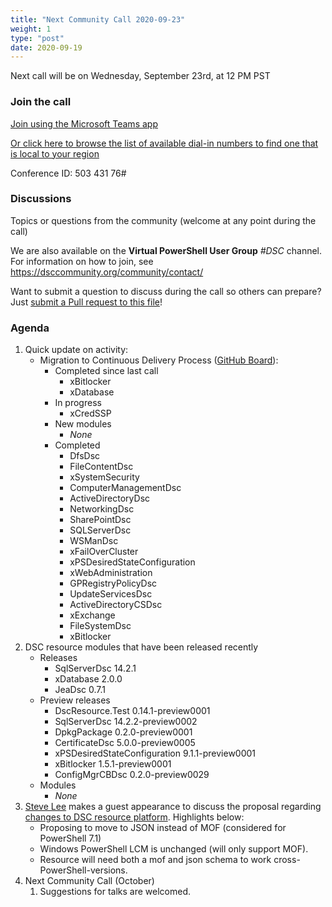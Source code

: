 ```yaml
---
title: "Next Community Call 2020-09-23"
weight: 1
type: "post"
date: 2020-09-19
---
```


Next call will be on Wednesday, September 23rd, at 12 PM PST

### Join the call

[Join using the Microsoft Teams app](https://teams.microsoft.com/l/meetup-join/19%3ameeting_OTc2YThjZGQtNWE4Yi00NDQyLTk5NTktYWIwYjdhMGZjNDRl%40thread.v2/0?context=%7b%22Tid%22%3a%2272f988bf-86f1-41af-91ab-2d7cd011db47%22%2c%22Oid%22%3a%222fd83437-7fe6-4ee4-a109-828a19cb7bff%22%7d)

[Or click here to browse the list of available dial-in numbers to find one that is local to your region](https://dialin.teams.microsoft.com/8551f4c1-bea3-441a-8738-69aa517a91c5?id=50343176)

Conference ID:
503 431 76#

### Discussions

Topics or questions from the community (welcome at any point during the call)

We are also available on the **Virtual PowerShell User Group** _#DSC_ channel.
For information on how to join, see https://dsccommunity.org/community/contact/

Want to submit a question to discuss during the call so others can prepare?
Just [submit a Pull request to this file](https://github.com/dsccommunity/dsccommunity.org/edit/master/content/community_calls/next_call.en.md)!

### Agenda

1. Quick update on activity:
   - Migration to Continuous Delivery Process ([GitHub Board](https://github.com/orgs/dsccommunity/projects/1)):
     - Completed since last call
       - xBitlocker
       - xDatabase
     - In progress
       - xCredSSP
     - New modules
       - _None_
     - Completed
       - DfsDsc
       - FileContentDsc
       - xSystemSecurity
       - ComputerManagementDsc
       - ActiveDirectoryDsc
       - NetworkingDsc
       - SharePointDsc
       - SQLServerDsc
       - WSManDsc
       - xFailOverCluster
       - xPSDesiredStateConfiguration
       - xWebAdministration
       - GPRegistryPolicyDsc
       - UpdateServicesDsc
       - ActiveDirectoryCSDsc
       - xExchange
       - FileSystemDsc
       - xBitlocker
1. DSC resource modules that have been released recently
   - Releases
     - SqlServerDsc 14.2.1
     - xDatabase 2.0.0 
     - JeaDsc 0.7.1
   - Preview releases
     - DscResource.Test 0.14.1-preview0001
     - SqlServerDsc 14.2.2-preview0002
     - DpkgPackage 0.2.0-preview0001
     - CertificateDsc 5.0.0-preview0005
     - xPSDesiredStateConfiguration 9.1.1-preview0001
     - xBitlocker 1.5.1-preview0001
     - ConfigMgrCBDsc 0.2.0-preview0029
   - Modules
     - _None_
1. [Steve Lee](https://github.com/SteveL-MSFT) makes a guest appearance to
      discuss the proposal regarding [changes to DSC resource platform](https://github.com/PowerShell/PowerShell/issues/13359).
      Highlights below:
      - Proposing to move to JSON instead of MOF (considered for PowerShell 7.1)
      - Windows PowerShell LCM is unchanged (will only support MOF).
      - Resource will need both a mof and json schema to work cross-PowerShell-versions.
1. Next Community Call (October)
   1. Suggestions for talks are welcomed.
